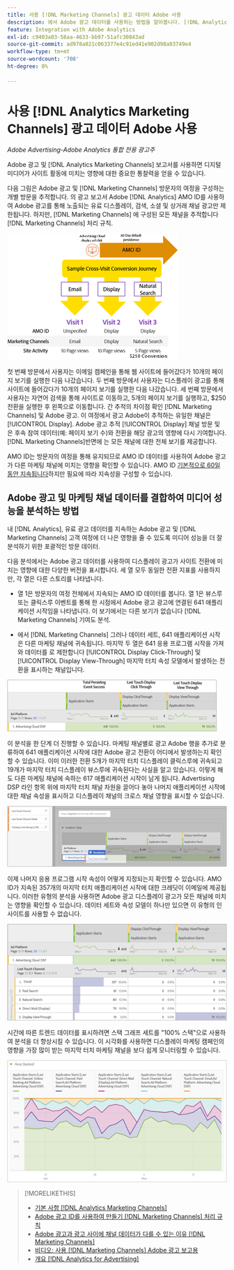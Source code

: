 ```yaml
---
title: 사용 [!DNL Marketing Channels] 광고 데이터 Adobe 사용
description: 에서 Adobe 광고 데이터를 사용하는 방법을 알아봅니다. [!DNL Analytics Marketing Channels].
feature: Integration with Adobe Analytics
exl-id: c9403a03-58aa-4633-bb97-51afc30843ad
source-git-commit: ad978a021c063377e4c91ed41e902d98a03749e4
workflow-type: tm+mt
source-wordcount: '708'
ht-degree: 0%

---
```


# 사용 [!DNL Analytics Marketing Channels] 광고 데이터 Adobe 사용

*Adobe Advertising-Adobe Analytics 통합 전용 광고주*

Adobe 광고 및 [!DNL Analytics Marketing Channels] 보고서를 사용하면 디지털 미디어가 사이트 활동에 미치는 영향에 대한 중요한 통찰력을 얻을 수 있습니다.

<!-- from video: By using Marketing Channels with your Adobe Advertising data, you can get a more holistic view of how your advertising efforts are affecting site behavior. In particular, you can see the value of your view-through and click-through data, and how your advertising assists or is assisted by other channels. -->

다음 그림은 Adobe 광고 및 [!DNL Marketing Channels] 방문자의 여정을 구성하는 개별 방문을 추적합니다. 의 광고 보고서 Adobe [!DNL Analytics] AMO ID를 사용하여 Adobe 광고를 통해 노출되는 유료 디스플레이, 검색, 소셜 및 상거래 채널 광고만 제한됩니다. 하지만, [!DNL Marketing Channels] 에 구성된 모든 채널을 추적합니다 [!DNL Marketing Channels] 처리 규칙.

![Adobe 광고 및 [!DNL Marketing Channels] 방문자 여정에서 개별 방문 횟수 추적](/help/integrations/assets/a4adc-mc-sample-journey2.png)

첫 번째 방문에서 사용자는 이메일 캠페인을 통해 웹 사이트에 들어갔다가 10개의 페이지 보기를 실행한 다음 나갔습니다. 두 번째 방문에서 사용자는 디스플레이 광고를 통해 사이트에 들어갔다가 10개의 페이지 보기를 실행한 다음 나갔습니다. 세 번째 방문에서 사용자는 자연어 검색을 통해 사이트로 이동하고, 5개의 페이지 보기를 실행하고, $250 전환을 실행한 후 왼쪽으로 이동합니다. 간 추적의 차이점 확인 [!DNL Marketing Channels] 및 Adobe 광고. 이 여정에서 광고 Adobe이 추적하는 유일한 채널은 [!UICONTROL Display]. Adobe 광고 추적 [!UICONTROL Display] 채널 방문 및 은 후속 참여 데이터(예: 페이지 보기 수)와 전환을 해당 광고의 영향에 다시 기여합니다. [!DNL Marketing Channels]반면에 는 모든 채널에 대한 전체 보기를 제공합니다.

AMO ID는 방문자의 여정을 통해 유지되므로 AMO ID 데이터를 사용하여 Adobe 광고가 다른 마케팅 채널에 미치는 영향을 확인할 수 있습니다. AMO ID [기본적으로 60일 동안 지속됩니다](/help/integrations/analytics/overview.md)하지만 필요에 따라 지속성을 구성할 수 있습니다.

## Adobe 광고 및 마케팅 채널 데이터를 결합하여 미디어 성능을 분석하는 방법

내 [!DNL Analytics], 유료 광고 데이터를 지속하는 Adobe 광고 및 [!DNL Marketing Channels] 고객 여정에 더 나은 영향을 줄 수 있도록 미디어 성능을 더 잘 분석하기 위한 포괄적인 방문 데이터.

다음 분석에서는 Adobe 광고 데이터를 사용하여 디스플레이 광고가 사이트 전환에 미치는 영향에 대한 다양한 버전을 표시합니다. 세 열 모두 동일한 전환 지표를 사용하지만, 각 열은 다른 스토리를 나타냅니다.

* 열 1은 방문자의 여정 전체에서 지속되는 AMO ID 데이터를 봅니다. 열 1은 뷰스루 또는 클릭스루 이벤트를 통해 한 시점에서 Adobe 광고 광고에 연결된 641 애플리케이션 시작임을 나타냅니다. 이 보기에서는 다른 보기가 없습니다 [!DNL Marketing Channels] 기여도 분석.

* 에서 [!DNL Marketing Channels] 그러나 데이터 세트, 641 애플리케이션 시작 은 다른 마케팅 채널에 귀속됩니다. 마지막 두 열은 641 응용 프로그램 시작을 가져와 데이터를 로 제한합니다 [!UICONTROL Display Click-Through] 및 [!UICONTROL Display View-Through] 마지막 터치 속성 모델에서 발생하는 전환을 표시하는 채널입니다.

![디스플레이 광고가 사이트 변환에 미치는 영향 예](/help/integrations/assets/a4adc-mc-display-impact.png)

이 분석을 한 단계 더 진행할 수 있습니다. 마케팅 채널별로 광고 Adobe 행을 추가로 분류하여 641 애플리케이션 시작에 대한 Adobe 광고 전환이 어디에서 발생하는지 확인할 수 있습니다. 이미 이러한 전환 5개가 마지막 터치 디스플레이 클릭스루에 귀속되고 19개가 마지막 터치 디스플레이 뷰스루에 귀속된다는 사실을 알고 있습니다. 이렇게 해도 다른 마케팅 채널에 속하는 617 애플리케이션 시작이 남게 됩니다. Advertising DSP 라인 항목 위에 마지막 터치 채널 차원을 끌어다 놓아 나머지 애플리케이션 시작에 대한 채널 속성을 표시하고 디스플레이 채널의 크로스 채널 영향을 표시할 수 있습니다.

![마지막 터치 채널 차원을 추가하는 방법](/help/integrations/assets/a4adc-mc-display-impact-ltc.png)

이제 나머지 응용 프로그램 시작 속성이 어떻게 지정되는지 확인할 수 있습니다. AMO ID가 지속된 357개의 마지막 터치 애플리케이션 시작에 대한 크레딧이 이메일에 제공됩니다. 이러한 유형의 분석을 사용하면 Adobe 광고 디스플레이 광고가 모든 채널에 미치는 영향을 확인할 수 있습니다. 데이터 세트와 속성 모델이 하나만 있으면 이 유형의 인사이트를 사용할 수 없습니다.

![디스플레이 채널의 크로스 채널 영향 예](/help/integrations/assets/a4adc-mc-display-impact-x-channel.png)

시간에 따른 트렌드 데이터를 표시하려면 스택 그래프 세트를 &quot;100% 스택&quot;으로 사용하여 분석을 더 향상시킬 수 있습니다. 이 시각화를 사용하면 디스플레이 마케팅 캠페인의 영향을 가장 많이 받는 마지막 터치 마케팅 채널을 보다 쉽게 모니터링할 수 있습니다.

![디스플레이 채널의 트렌드 크로스 채널 영향의 예](/help/integrations/assets/a4adc-mc-display-impact-x-channel-trend.png)

>[!MORELIKETHIS]
>
>* [기본 사항 [!DNL Analytics Marketing Channels]](mc-overview.md)
>* [Adobe 광고 ID를 사용하여 만들기 [!DNL Marketing Channels] 처리 규칙](mc-ids.md)
>* [Adobe 광고과 광고 사이에 채널 데이터가 다를 수 있는 이유 [!DNL Marketing Channels]](mc-data-variances.md)
>* [비디오: 사용 [!DNL Marketing Channels] Adobe 광고 보고용](https://experienceleague.adobe.com/docs/advertising-cloud-learn/tutorials/analytics/analytics-reporting-a4adc.html)
>* [개요 [!DNL Analytics for Advertising]](/help/integrations/analytics/overview.md)

